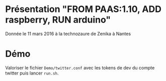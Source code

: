 Présentation "FROM PAAS:1.10, ADD raspberry, RUN arduino"
==============

Donnée le 11 mars 2016 à la technozaure de Zenika à Nantes

# Démo

Valoriser le fichier ```Demo/twitter.conf``` avec les tokens de dev du compte twitter puis lancer ```run.sh```.
